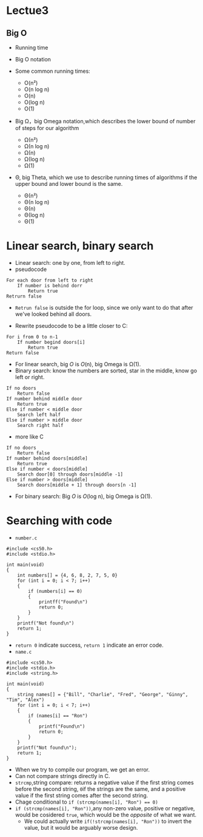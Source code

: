 # Lectue3
## Big Ο
- Running time
- Big O notation
- Some common running times:
  - O(n²)
  - O(n log n)
  - O(n)
  - O(log n)
  - O(1)

- Big Ω，big Omega notation,which describes the lower bound of number of steps for our algorithm
  - Ω(n²)
  - Ω(n log n)
  - Ω(n)
  - Ω(log n)
  - Ω(1)

- Θ, big Theta, which we use to describe running times of algorithms if the upper bound and lower bound is the same.
  - Θ(n²)
  - Θ(n log n)
  - Θ(n)
  - Θ(log n)
  - Θ(1)

# Linear search, binary search
- Linear search: one by one, from left to right.
- pseudocode
```
For each door from left to right
    If number is behind dorr
        Return true
Retrurn false
```
   - `Retrun false` is outside the for loop, since we only want to do that after we've looked behind all doors.

- Rewrite pseudocode to be a little closer to C:
```
For i from 0 to n-1
    If number begind doors[i]
        Return true
Return false
```
- For linear search, big *O* is *O*(n), big Omega is Ω(1).
- Binary search: know the numbers are sorted, star in the middle, know go left or right.
```
If no doors
    Return false
If number behind middle door
    Return true
Else if number < middle door
    Search left half
Else if number > middle door 
    Search right half
```
- more like C
```
If no doors
    Return false
If number behind doors[middle]
    Return true
Else if number < doors[middle]
    Search door[0] through doors[middle -1]
Else if number > doors[middle]
    Search doors[middle + 1] through doors[n -1]
```
- For binary search: Big *O* is *O*(log n), big Omega is Ω(1).

# Searching with code

- ```number.c```
```
#include <cs50.h>
#include <stdio.h>

int main(void)
{
    int numbers[] = {4, 6, 8, 2, 7, 5, 0}
    for (int i = 0; i < 7; i++)
    {
        if (numbers[i] == 0)
        {
            printff("Found\n")
            return 0;
        }
    }
    printf("Not found\n")
    return 1;
}
```
  - ```return 0``` indicate success, ```return 1``` indicate an error code.
- ```name.c```
```
#include <cs50.h>
#include <stdio.h>
#include <string.h>

int main(void)
{
    string names[] = {"Bill", "Charlie", "Fred", "George", "Ginny", "Tim", "Alex")
    for (int i = 0; i < 7; i++)
    {
        if (names[i] == "Ron")
        {
            printf("Found\n")
            return 0;
        }
    }
    printf("Not found\n");
    return 1;
}
```
  - When we try to compile our program, we get an error.
  - Can not compare strings directly in C.
  - ```strcmp```,string compare: returns a negative value if the first string comes before the second string, ```0```if the strings are the same, and a positive value if the first string comes after the second string.
  - Chage conditional to ```if (strcmp(names[i], "Ron") == 0)```
  - ```if (strcmp(names[i], "Ron"))```,any non-zero value, positive or negative, would be cosidered ```true```, which would be the *opposite* of what we want.
    - We could actually write ```if(!strcmp(names[i], "Ron"))``` to invert the value, but it would be arguably worse design.


